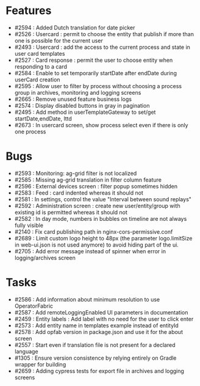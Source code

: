 # Features

- #2594 : Added Dutch translation for date picker
- #2526 : Usercard : permit to choose the entity that publish if more than one is possible for the current user
- #2493 : Usercard : add the access to the current process and state in user card templates
- #2527 : Card response : permit the user to choose entity when responding to a card
- #2584 : Enable to set temporarily startDate after endDate during userCard creation
- #2595 : Allow user to filter by process without choosing a process group in archives, monitoring and logging screens
- #2665 : Remove unused feature business logs
- #2574 : Display disabled buttons in gray in pagination
- #2495 : Add method in userTemplateGateway to set/get startDate,endDate, lttd
- #2673 : In usercard screen, show process select even if there is only one process

# Bugs

- #2593 : Monitoring: ag-grid filter is not localized
- #2585 : Missing ag-grid translation in filter column feature
- #2596 : External devices screen : filter popup sometimes hidden
- #2583 : Feed : card indented whereas it should not
- #2581 : In settings, control the value "Interval between sound replays"
- #2592 : Administration screen : create new user/entity/group with existing id is permitted whereas it should not
- #2582 : In day mode, numbers in bubbles on timeline are not always fully visible
- #2140 : Fix card publishing path in nginx-cors-permissive.conf
- #2689 : Limit custom logo height to 48px (the parameter logo.limitSize in web-ui.json is not used anymore) to avoid hiding part of the ui.
- #2705 : Add error message instead of spinner when error in logging/archives screen

# Tasks

- #2586 : Add information about minimum resolution to use OperatorFabric
- #2587 : Add remoteLoggingEnabled UI parameters in documentation
- #2459 : Entity labels : Add label with no need for the user to click enter
- #2573 : Add entity name in templates example instead of entityId
- #2578 : Add opfab version in package.json and use it for the about screen
- #2557 : Start even if translation file is not present for a declared language
- #1305 : Ensure version consistence by relying entirely on Gradle wrapper for building
- #2659 : Adding cypress tests for export file in archives and logging screens
